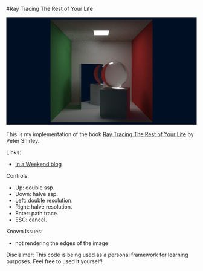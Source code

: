 #Ray Tracing The Rest of Your Life

![Ray Tracing The Rest of Your Life Image](https://github.com/fscur/RayTracingTheRestOfYourLife/blob/master/RayTracingTheRestOfYourLife.png)

This is my implementation of the book [Ray Tracing The Rest of Your Life](https://www.amazon.com/Ray-Tracing-Rest-Your-Minibooks-ebook/dp/B01DN58P8C/ref=sr_1_1?ie=UTF8&qid=1476825929&sr=8-1&keywords=Ray+Tracing%3A+The+Rest+Of+Your+Life) by Peter Shirley.

Links:
* [In a Weekend blog](http://in1weekend.blogspot.com.br/2016/03/ray-tracing-rest-of-your-life.html)

Controls:
* Up:     double ssp.
* Down:   halve ssp.
* Left:   double resolution.
* Right:  halve resolution.
* Enter:  path trace.
* ESC:    cancel.

Known Issues:
* not rendering the edges of the image

Disclaimer:
This code is being used as a personal framework for learning purposes. Feel free to used it yourself!
